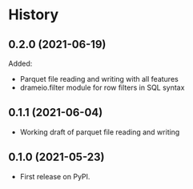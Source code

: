 # History

## 0.2.0 (2021-06-19)

Added:
- Parquet file reading and writing with all features
- drameio.filter module for row filters in SQL syntax

## 0.1.1 (2021-06-04)

* Working draft of parquet file reading and writing

## 0.1.0 (2021-05-23)

* First release on PyPI.
